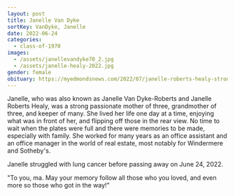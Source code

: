 ```yaml
---
layout: post
title: Janelle Van Dyke
sortKey: VanDyke, Janelle
date: 2022-06-24
categories:
  - class-of-1970
images:
  - /assets/janellevandyke70_2.jpg
  - /assets/janelle-healy-2022.jpg
gender: female
obituary: https://myedmondsnews.com/2022/07/janelle-roberts-healy-strong-and-passionate-she-lived-her-life-one-day-at-a-time/
---
```

Janelle, who was also known as Janelle Van Dyke-Roberts and Janelle Roberts Healy, was a strong passionate mother of three, grandmother of three, and keeper of many. She lived her life one day at a time, enjoying what was in front of her, and flipping off those in the rear view. No time to wait when the plates were full and there were memories to be made, especially with family. S﻿he worked for many years as an office assistant and an office manager in the world of real estate, most notably for Windermere and Sotheby's.

Janelle struggled with lung cancer before passing away on June 24, 2022.

"To you, ma. May your memory follow all those who you loved, and even more so those who got in the way!"